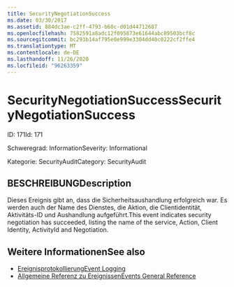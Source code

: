 ```yaml
---
title: SecurityNegotiationSuccess
ms.date: 03/30/2017
ms.assetid: 884dc3ae-c2ff-4793-b60c-d01d44712687
ms.openlocfilehash: 7582591a8adc12f095873e61644abc89503bcf8c
ms.sourcegitcommit: bc293b14af795e0e999e3304dd40c0222cf2ffe4
ms.translationtype: MT
ms.contentlocale: de-DE
ms.lasthandoff: 11/26/2020
ms.locfileid: "96263359"
---
```

# <a name="securitynegotiationsuccess"></a><span data-ttu-id="df8e9-102">SecurityNegotiationSuccess</span><span class="sxs-lookup"><span data-stu-id="df8e9-102">SecurityNegotiationSuccess</span></span>

<span data-ttu-id="df8e9-103">ID: 171</span><span class="sxs-lookup"><span data-stu-id="df8e9-103">Id: 171</span></span>  
  
 <span data-ttu-id="df8e9-104">Schweregrad: Information</span><span class="sxs-lookup"><span data-stu-id="df8e9-104">Severity: Informational</span></span>  
  
 <span data-ttu-id="df8e9-105">Kategorie: SecurityAudit</span><span class="sxs-lookup"><span data-stu-id="df8e9-105">Category: SecurityAudit</span></span>  
  
## <a name="description"></a><span data-ttu-id="df8e9-106">BESCHREIBUNG</span><span class="sxs-lookup"><span data-stu-id="df8e9-106">Description</span></span>  

 <span data-ttu-id="df8e9-107">Dieses Ereignis gibt an, dass die Sicherheitsaushandlung erfolgreich war. Es werden auch der Name des Dienstes, die Aktion, die Clientidentität, Aktivitäts-ID und Aushandlung aufgeführt.</span><span class="sxs-lookup"><span data-stu-id="df8e9-107">This event indicates security negotiation has succeeded, listing the name of the service, Action, Client Identity, ActivityId and Negotiation.</span></span>  
  
## <a name="see-also"></a><span data-ttu-id="df8e9-108">Weitere Informationen</span><span class="sxs-lookup"><span data-stu-id="df8e9-108">See also</span></span>

- [<span data-ttu-id="df8e9-109">Ereignisprotokollierung</span><span class="sxs-lookup"><span data-stu-id="df8e9-109">Event Logging</span></span>](index.md)
- [<span data-ttu-id="df8e9-110">Allgemeine Referenz zu Ereignissen</span><span class="sxs-lookup"><span data-stu-id="df8e9-110">Events General Reference</span></span>](events-general-reference.md)
